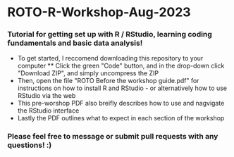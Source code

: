 # ROTO-R-Workshop-Aug-2023
### Tutorial for getting set up with R / RStudio, learning coding fundamentals and basic data analysis!


* To get started, I reccomend downloading this repository to your computer
** Click the green "Code" button, and in the drop-down click "Download ZIP", and simply uncompress the ZIP
* Then, open the file "ROTO Before the workshop guide.pdf" for instructions on how to install R and RStudio - or alternatively how to use RStudio via the web
* This pre-worshop PDF also breifly describes how to use and nagvigate the RStudio interface
* Lastly the PDF outlines what to expect in each section of the workshop

### Please feel free to message or submit pull requests with any questions! :)
